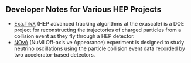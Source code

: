 ## Developer Notes for Various HEP Projects
* [Exa.TrkX](Exa.TrkX) (HEP advanced tracking algorithms at the exascale)
  is a DOE project for reconstructing the trajectories of charged particles
  from a collision event as they fly through a HEP detector.
* [NOvA](NOvA) (NuMI Off-axis ve Appearance) experiment is designed to study
  neutrino oscillations using the particle collision event data recorded by
  two accelerator-based detectors.
